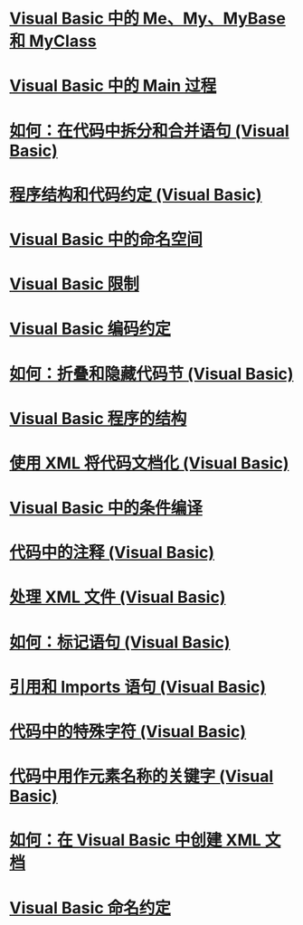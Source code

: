 # [Visual Basic 中的 Me、My、MyBase 和 MyClass](me-my-mybase-and-myclass.md)
# [Visual Basic 中的 Main 过程](main-procedure.md)
# [如何：在代码中拆分和合并语句 (Visual Basic)](how-to-break-and-combine-statements-in-code.md)
# [程序结构和代码约定 (Visual Basic)](program-structure-and-code-conventions.md)
# [Visual Basic 中的命名空间](namespaces.md)
# [Visual Basic 限制](limitations.md)
# [Visual Basic 编码约定](coding-conventions.md)
# [如何：折叠和隐藏代码节 (Visual Basic)](how-to-collapse-and-hide-sections-of-code.md)
# [Visual Basic 程序的结构](structure-of-a-visual-basic-program.md)
# [使用 XML 将代码文档化 (Visual Basic)](documenting-your-code-with-xml.md)
# [Visual Basic 中的条件编译](conditional-compilation.md)
# [代码中的注释 (Visual Basic)](comments-in-code.md)
# [处理 XML 文件 (Visual Basic)](processing-the-xml-file.md)
# [如何：标记语句 (Visual Basic)](how-to-label-statements.md)
# [引用和 Imports 语句 (Visual Basic)](references-and-the-imports-statement.md)
# [代码中的特殊字符 (Visual Basic)](special-characters-in-code.md)
# [代码中用作元素名称的关键字 (Visual Basic)](keywords-as-element-names-in-code.md)
# [如何：在 Visual Basic 中创建 XML 文档](how-to-create-xml-documentation.md)
# [Visual Basic 命名约定](naming-conventions.md)
